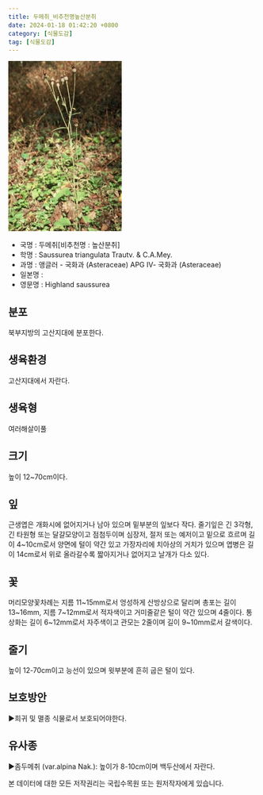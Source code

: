 ```yaml
---
title: 두메취_비추천명높산분취
date: 2024-01-18 01:42:20 +0800
category: [식물도감]
tag: [식물도감]
---
```




![두메취[비추천명 : 높산분취]](/assets/img/fileUpload/plants/basic/Compositae/Saussurea/2914/1_th2.JPG)
- 국명 : 두메취[비추천명 : 높산분취]
- 학명 : Saussurea triangulata Trautv. & C.A.Mey.
- 과명 : 앵글러 - 국화과 (Asteraceae) APG Ⅳ- 국화과 (Asteraceae)
- 일본명 : 
- 영문명 : Highland saussurea


## 분포
북부지방의 고산지대에 분포한다.
## 생육환경
고산지대에서 자란다.
## 생육형
여러해살이풀
## 크기
높이 12~70cm이다.
## 잎
근생엽은 개화시에 없어지거나 남아 있으며 밑부분의 잎보다 작다. 줄기잎은 긴 3각형, 긴 타원형 또는 달걀모양이고 점첨두이며 심장저, 절저 또는 예저이고 밑으로 흐르며 길이 4~10cm로서 양면에 털이 약간 있고 가장자리에 치아상의 거치가 있으며 엽병은 길이 14cm로서 위로 올라갈수록 짧아지거나 없어지고 날개가 다소 있다.
## 꽃
머리모양꽃차례는 지름 11~15mm로서 엉성하게 산방상으로 달리며 총포는 길이 13~16mm, 지름 7~12mm로서 적자색이고 거미줄같은 털이 약간 있으며 4줄이다. 통상화는 길이 6~12mm로서 자주색이고 관모는 2줄이며 길이 9~10mm로서 갈색이다.
## 줄기
높이 12-70cm이고 능선이 있으며 윗부분에 흔히 굽은 털이 있다.
## 보호방안
▶희귀 및 멸종 식물로서 보호되어야한다.
## 유사종
▶좀두메취 (var.alpina Nak.): 높이가 8-10cm이며 백두산에서 자란다.






본 데이터에 대한 모든 저작권리는 국립수목원 또는 원저작자에게 있습니다.

